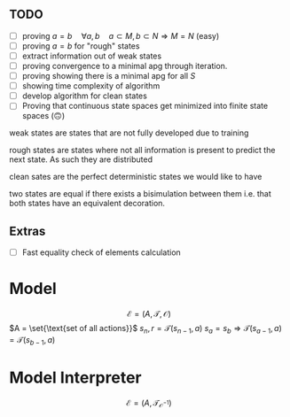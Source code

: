 ## TODO 
- [ ] proving $a=b\quad \forall a,b\quad a\subset M,b\subset N\Rightarrow M=N$   (easy)
- [ ] proving $a=b$ for "rough" states
- [ ] extract information out of weak states
- [ ] proving convergence to a minimal apg through iteration.
- [ ] proving showing there is a minimal apg for all $S$
- [ ] showing time complexity of algorithm
- [ ] develop algorithm for clean states
- [ ] Proving that continuous state spaces get minimized into finite state spaces (🙃)

weak states are states that are not fully developed due to training

rough states are states where not all information is present to predict the next state. As such they are distributed

clean sates are the perfect deterministic states we would like to have

two states are equal if there exists a bisimulation between them i.e. that both states have an equivalent decoration. 

## Extras
- [ ] Fast equality check of elements calculation

# Model 
$$\mathcal E =(A,\mathcal T, \mathcal O)$$
$A = \set{\text{set of all actions}}$
$s_{n}, r = \mathcal{T}(s_{n-1}, a)$
$s_{a} = s_{b}\Rightarrow \mathcal T(s_{a-1},a) = \mathcal T(s_{b-1}, a)$ 

# Model Interpreter
$$\mathcal E  = (A, \mathcal T_{\mathcal{O}^{-1}})$$




